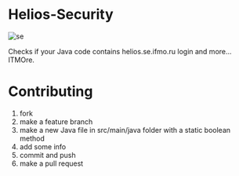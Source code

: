 # Helios-Security
![se](https://se.ifmo.ru/o/helios-theme/images/company_logo.png)

Checks if your Java code contains helios.se.ifmo.ru login and more... ITMOre.

# Contributing

1) fork
2) make a feature branch
3) make a new Java file in src/main/java folder with a static boolean method
4) add some info
5) commit and push
6) make a pull request

